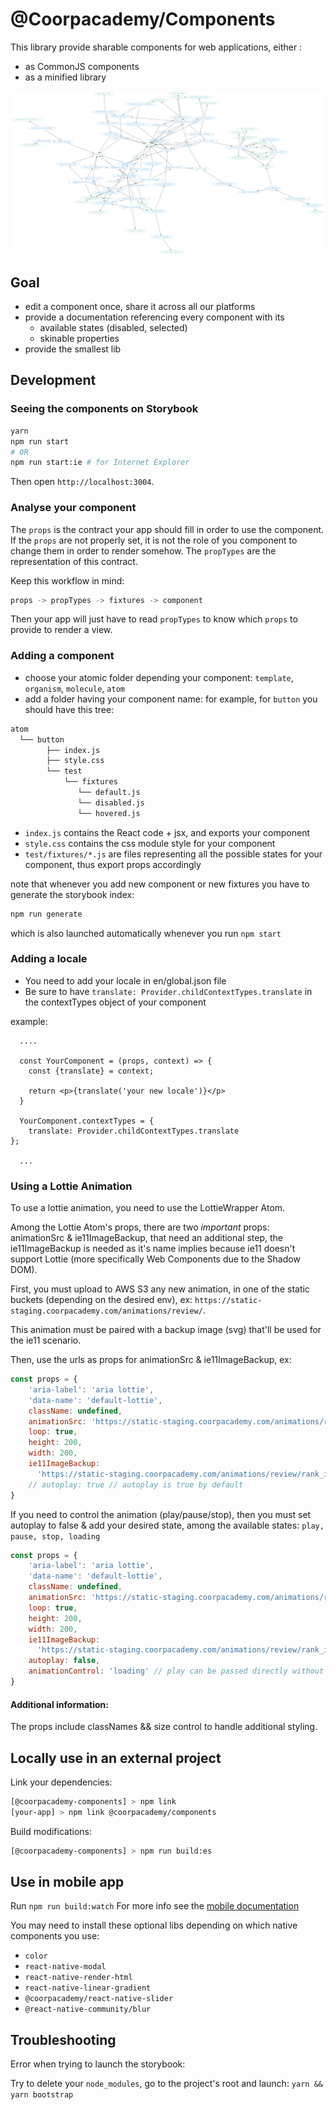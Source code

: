 # @Coorpacademy/Components

This library provide sharable components for web applications, either :

- as CommonJS components
- as a minified library

[![Components diagram](./doc/components.png)](./doc/components.svg)

## Goal

- edit a component once, share it across all our platforms
- provide a documentation referencing every component with its
  - available states (disabled, selected)
  - skinable properties
- provide the smallest lib

## Development

### Seeing the components on Storybook

```sh
yarn
npm run start
# OR
npm run start:ie # for Internet Explorer
```

Then open `http://localhost:3004`.


### Analyse your component

The `props` is the contract your app should fill in order to use the component.
If the `props` are not properly set, it is not the role of you component to change them in order to render somehow.
The `propTypes` are the representation of this contract.

Keep this workflow in mind:

```sh
props -> propTypes -> fixtures -> component
```

Then your app will just have to read `propTypes` to know which `props` to provide to render a view.

### Adding a component

- choose your atomic folder depending your component: `template`, `organism`, `molecule`, `atom`
- add a folder having your component name: for example, for `button` you should have this tree:

```sh
atom
  └── button
        ├── index.js
        ├── style.css
        └── test
            └── fixtures
               └── default.js
               └── disabled.js
               └── hovered.js
```

- `index.js` contains the React code + jsx, and exports your component
- `style.css` contains the css module style for your component
- `test/fixtures/*.js` are files representing all the possible states for your component, thus export props accordingly

note that whenever you add new component or new fixtures you have to generate the storybook index:

```sh
npm run generate
```

which is also launched automatically whenever you run `npm start`

### Adding a locale

- You need to add your locale in en/global.json file
- Be sure to have `translate: Provider.childContextTypes.translate` in the contextTypes object of your component

example:
```
  ....

  const YourComponent = (props, context) => {
    const {translate} = context;

    return <p>{translate('your new locale')}</p>
  }

  YourComponent.contextTypes = {
    translate: Provider.childContextTypes.translate
};

  ...
```

### Using a Lottie Animation

To use a lottie animation, you need to use the LottieWrapper Atom.

Among the Lottie Atom's props, there are two *important* props: animationSrc & ie11ImageBackup,
that need an additional step, the ie11ImageBackup is needed as it's name implies because ie11 doesn't
support Lottie (more specifically Web Components due to the Shadow DOM).

First, you must upload to AWS S3 any new animation, in one of the static buckets (depending on the desired env), ex:
`https://static-staging.coorpacademy.com/animations/review/`.

This animation must be paired with a backup image (svg) that'll be used for the ie11 scenario.

Then, use the urls as props for animationSrc & ie11ImageBackup, ex:

```javascript
const props = {
    'aria-label': 'aria lottie',
    'data-name': 'default-lottie',
    className: undefined,
    animationSrc: 'https://static-staging.coorpacademy.com/animations/review/rank.json',
    loop: true,
    height: 200,
    width: 200,
    ie11ImageBackup:
      'https://static-staging.coorpacademy.com/animations/review/rank_icon_congrats.svg',
    // autoplay: true // autoplay is true by default
}
```

If you need to control the animation (play/pause/stop), then you must set autoplay to false &
add your desired state, among the available states: `play, pause, stop, loading`

```javascript
const props = {
    'aria-label': 'aria lottie',
    'data-name': 'default-lottie',
    className: undefined,
    animationSrc: 'https://static-staging.coorpacademy.com/animations/review/rank.json',
    loop: true,
    height: 200,
    width: 200,
    ie11ImageBackup:
      'https://static-staging.coorpacademy.com/animations/review/rank_icon_congrats.svg',
    autoplay: false,
    animationControl: 'loading' // play can be passed directly without using loading first
}
```

#### Additional information:

The props include classNames && size control to handle additional styling.

## Locally use in an external project

Link your dependencies:

```sh
[@coorpacademy-components] > npm link
[your-app] > npm link @coorpacademy/components
```

Build modifications:

```sh
[@coorpacademy-components] > npm run build:es
```

## Use in mobile app

Run `npm run build:watch`
For more info see the [mobile documentation](https://github.com/CoorpAcademy/mobile/blob/master/docs/local-sync.md)

You may need to install these optional libs depending on which native components you use:

- `color`
- `react-native-modal`
- `react-native-render-html`
- `react-native-linear-gradient`
- `@coorpacademy/react-native-slider`
- `@react-native-community/blur`

## Troubleshooting

Error when trying to launch the storybook:

Try to delete your ```node_modules```, go to the project's root and launch: ```yarn && yarn bootstrap```
